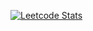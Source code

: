 [![Leetcode Stats](https://leetcard.jacoblin.cool/dropps07?theme=forest&ext=heatmap&font=Poppins)](https://leetcode.com/dropps07)
